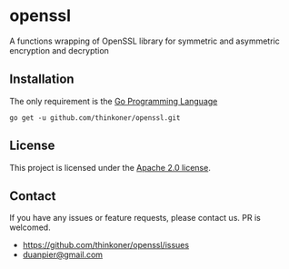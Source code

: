 # openssl

A functions wrapping of OpenSSL library for symmetric and asymmetric encryption and decryption

## Installation

The only requirement is the [Go Programming Language](https://golang.org/dl/)

```
go get -u github.com/thinkoner/openssl.git
```

## License

This project is licensed under the [Apache 2.0 license](LICENSE).

## Contact

If you have any issues or feature requests, please contact us. PR is welcomed.
- https://github.com/thinkoner/openssl/issues
- duanpier@gmail.com